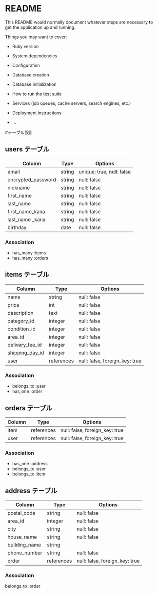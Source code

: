 # README

This README would normally document whatever steps are necessary to get the
application up and running.

Things you may want to cover:

* Ruby version

* System dependencies

* Configuration

* Database creation

* Database initialization

* How to run the test suite

* Services (job queues, cache servers, search engines, etc.)

* Deployment instructions



* ...

#テーブル設計
## users テーブル
| Column             | Type   | Options                   |
| ------------------ | ------ | ------------------------- |
| email              | string | unique: true, null: false |
| encrypted_password | string | null: false               |
| nickname           | string | null: false               |
| first_name         | string | null: false               |
| last_name          | string | null: false               |
| first_name_kana    | string | null: false               |
| last_name _kana    | string | null: false               |
| birthday           | date   | null: false               |
### Association
- has_many :items
- has_many :orders


## items テーブル
| Column          | Type       | Options                        |
| --------------- | ---------- | ------------------------------ |
| name            | string     | null: false                    |
| price           | int        | null: false                    |
| description     | text       | null: false                    |
| category_id     | integer    | null: false                    |
| condition_id    | integer    | null: false                    |
| area_id         | integer    | null: false                    |
| delivery_fee_id | integer    | null: false                    |
| shipping_day_id | integer    | null: false                    |
| user            | references | null: false, foreign_key: true |
### Association
- belongs_to :user
- has_one :order


## orders テーブル
| Column       | Type       | Options                        |
| ------------ | ---------- | ------------------------------ |
| item         | references | null: false, foreign_key: true |
| user         | references | null: false, foreign_key: true |
### Association 
- has_one :address
- belongs_to :user
- belongs_to :item


## address テーブル
| Column         | Type       | Options                        |
| -------------- | ---------- | ------------------------------ |
| postal_code    | string     | null: false                    |
| area_id        | integer    | null: false                    |
| city           | string     | null: false                    |
| house_name        | string     | null: false                    |
| building_name       | string     |                                |
| phone_number   | string     | null: false                    |
| order          | references | null: false, foreign_key: true |
### Association
belongs_to :order
